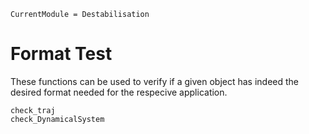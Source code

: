 ```@meta
CurrentModule = Destabilisation
```

# Format Test

These functions can be used to verify if a given object has indeed the desired format needed for the respecive application.

```@docs
check_traj
check_DynamicalSystem
```